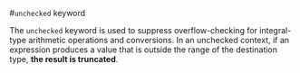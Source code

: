 #`unchecked` keyword

The `unchecked` keyword is used to suppress overflow-checking for integral-type arithmetic operations and conversions.
In an unchecked context, if an expression produces a value that is outside the range of the destination type, **the result is truncated**.
